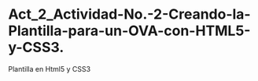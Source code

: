 # Act_2_Actividad-No.-2-Creando-la-Plantilla-para-un-OVA-con-HTML5-y-CSS3.
Plantilla en Html5 y CSS3
